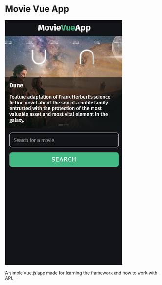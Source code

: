 # Movie Vue App

![screenshot](screenshot.png)

A simple Vue.js app made for learning the framework and how to work with API.
